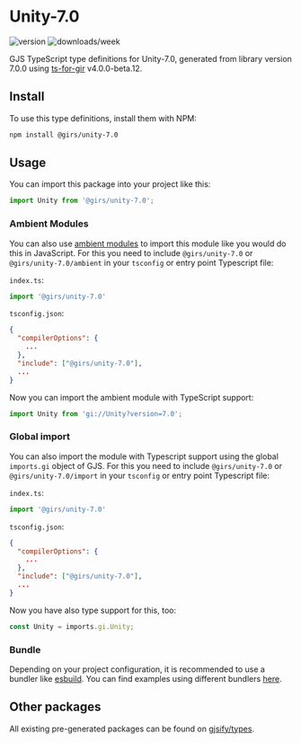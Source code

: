 
# Unity-7.0

![version](https://img.shields.io/npm/v/@girs/unity-7.0)
![downloads/week](https://img.shields.io/npm/dw/@girs/unity-7.0)


GJS TypeScript type definitions for Unity-7.0, generated from library version 7.0.0 using [ts-for-gir](https://github.com/gjsify/ts-for-gir) v4.0.0-beta.12.


## Install

To use this type definitions, install them with NPM:
```bash
npm install @girs/unity-7.0
```

## Usage

You can import this package into your project like this:
```ts
import Unity from '@girs/unity-7.0';
```

### Ambient Modules

You can also use [ambient modules](https://github.com/gjsify/ts-for-gir/tree/main/packages/cli#ambient-modules) to import this module like you would do this in JavaScript.
For this you need to include `@girs/unity-7.0` or `@girs/unity-7.0/ambient` in your `tsconfig` or entry point Typescript file:

`index.ts`:
```ts
import '@girs/unity-7.0'
```

`tsconfig.json`:
```json
{
  "compilerOptions": {
    ...
  },
  "include": ["@girs/unity-7.0"],
  ...
}
```

Now you can import the ambient module with TypeScript support: 

```ts
import Unity from 'gi://Unity?version=7.0';
```

### Global import

You can also import the module with Typescript support using the global `imports.gi` object of GJS.
For this you need to include `@girs/unity-7.0` or `@girs/unity-7.0/import` in your `tsconfig` or entry point Typescript file:

`index.ts`:
```ts
import '@girs/unity-7.0'
```

`tsconfig.json`:
```json
{
  "compilerOptions": {
    ...
  },
  "include": ["@girs/unity-7.0"],
  ...
}
```

Now you have also type support for this, too:

```ts
const Unity = imports.gi.Unity;
```

### Bundle

Depending on your project configuration, it is recommended to use a bundler like [esbuild](https://esbuild.github.io/). You can find examples using different bundlers [here](https://github.com/gjsify/ts-for-gir/tree/main/examples).

## Other packages

All existing pre-generated packages can be found on [gjsify/types](https://github.com/gjsify/types).

